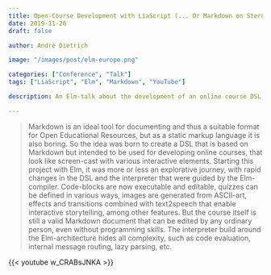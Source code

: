 ```yaml
---
title: Open-Course Development with LiaScript (... Or Markdown on Steroids)
date: 2019-11-26
draft: false

author: André Dietrich

image: "/images/post/elm-europe.png"

categories: ["Conference", "Talk"]
tags: ["LiaScript", "Elm", "Markdown", "YouTube"]

description: An Elm-talk about the development of an online course DSL that is based on Markdown, given at the elm-europe conference in 2019.

---
```



> Markdown is an ideal tool for documenting and thus a suitable format for Open Educational Resources, but as a static markup language it is also boring.
> So the idea was born to create a DSL that is based on Markdown but intended to be used for developing online courses, that look like screen-cast with various interactive elements.
> Starting this project with Elm, it was more or less an explorative journey, with rapid changes in the DSL and the interpreter that were guided by the Elm-compiler.
> Code-blocks are now executable and editable, quizzes can be defined in various ways, images are generated from ASCII-art, effects and transitions combined with text2speech that enable interactive storytelling, among other features.
> But the course itself is still a valid Markdown document that can be edited by any ordinary person, even without programming skills.
> The interpreter build around the Elm-architecture hides all complexity, such as code evaluation, internal message routing, lazy parsing, etc.

{{< youtube w_CRABsJNKA >}}
